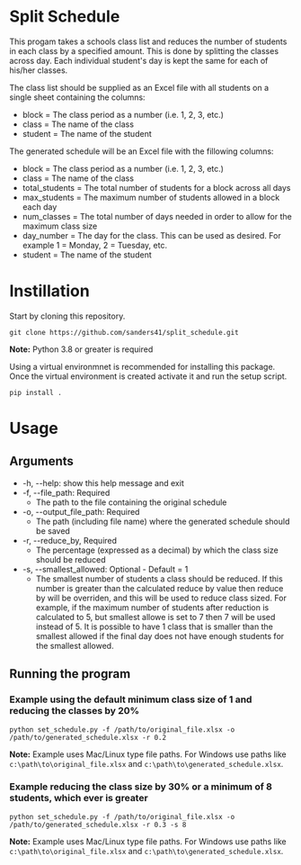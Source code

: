 # Split Schedule

This progam takes a schools class list and reduces the number of students in each class by a specified amount. This is done by splitting the classes across day. Each individual student's day is kept the same for each of his/her classes. 

The class list should be supplied as an Excel file with all students on a single sheet containing the columns:

* block = The class period as a number (i.e. 1, 2, 3, etc.)
* class = The name of the class
* student = The name of the student

The generated schedule will be an Excel file with the fillowing columns:

* block = The class period as a number (i.e. 1, 2, 3, etc.)
* class = The name of the class
* total_students = The total number of students for a block across all days
* max_students = The maximum number of students allowed in a block each day
* num_classes = The total number of days needed in order to allow for the maximum class size
* day_number = The day for the class. This can be used as desired. For example 1 = Monday, 2 = Tuesday, etc.
* student = The name of the student

# Instillation

Start by cloning this repository.

```
git clone https://github.com/sanders41/split_schedule.git
```

**Note:** Python 3.8 or greater is required
  
Using a virtual environmnet is recommended for installing this package. Once the virtual environment is created activate it and run the setup script.

```
pip install .
```

# Usage

## Arguments

* -h, --help: show this help message and exit
* -f, --file_path: Required
  * The path to the file containing the original schedule
* -o, --output_file_path: Required
  * The path (including file name) where the generated schedule should be saved
* -r, --reduce_by, Required
  * The percentage (expressed as a decimal) by which the class size should be reduced
* -s, --smallest_allowed: Optional - Default = 1
  * The smallest number of students a class should be reduced. If this number is greater than the calculated reduce by value then reduce by will be overriden, and this will be used to reduce class sized. For example, if the maximum number of students after reduction is calculated to 5, but smallest allowe is set to 7 then 7 will be used instead of 5. It is possible to have 1 class that is smaller than the smallest allowed if the final day does not have enough students for the smallest allowed.

## Running the program

### Example using the default minimum class size of 1 and reducing the classes by 20%

```
python set_schedule.py -f /path/to/original_file.xlsx -o /path/to/generated_schedule.xlsx -r 0.2
```

**Note:** Example uses Mac/Linux type file paths. For Windows use paths like `c:\path\to\original_file.xlsx` and `c:\path\to\generated_schedule.xlsx`.

### Example reducing the class size by 30% or a minimum of 8 students, which ever is greater

```
python set_schedule.py -f /path/to/original_file.xlsx -o /path/to/generated_schedule.xlsx -r 0.3 -s 8
```

**Note:** Example uses Mac/Linux type file paths. For Windows use paths like `c:\path\to\original_file.xlsx` and `c:\path\to\generated_schedule.xlsx`.